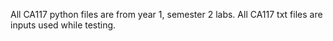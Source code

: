 All CA117 python files are from year 1, semester 2 labs. All CA117 txt files are inputs used while testing.
